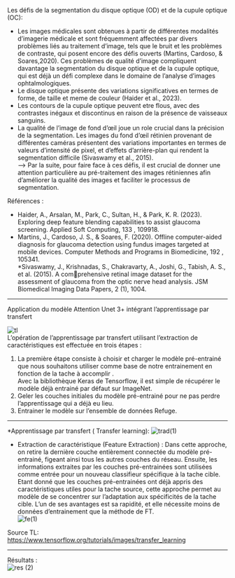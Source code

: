 Les défis de la segmentation du disque optique (OD) et de la cupule optique (OC):   

- Les images médicales sont obtenues à partir de différentes modalités d’imagerie médicale et sont fréquemment affectées par divers problèmes liés au traitement d’image, tels que le bruit et les problèmes de contraste, qui posent encore des défis ouverts (Martins, Cardoso, & Soares,2020). Ces problèmes de qualité d’image compliquent davantage la segmentation du disque optique et de la cupule optique, qui est déjà un défi complexe dans le domaine de l’analyse d’images ophtalmologiques.  
- Le disque optique présente des variations significatives en termes de forme, de taille et meme de couleur (Haider et al., 2023).   
- Les contours de la cupule optique peuvent etre flous, avec des contrastes inégaux et discontinus en raison de la présence de vaisseaux sanguins.   
- La qualité de l’image de fond d’œil joue un role crucial dans la précision de la segmentation. Les images du fond d’œil rétinien provenant de différentes caméras présentent des variations importantes en termes de valeurs d’intensité de pixel, et d’effets d’arrière-plan qui rendent la segmentation difficile (Sivaswamy et al., 2015).   
--> Par la suite, pour faire face à ces défis, il est crucial de donner une attention particulière au pré-traitement des images rétiniennes afin d’améliorer la
qualité des images et faciliter le processus de segmentation.


Références : 
* Haider, A., Arsalan, M., Park, C., Sultan, H., & Park, K. R. (2023). Exploring deep feature blending capabilities to assist glaucoma screening. Applied Soft Computing, 133 , 109918.     
* Martins, J., Cardoso, J. S., & Soares, F. (2020). Offline computer-aided diagnosis for glaucoma detection using fundus images targeted at mobile devices. Computer Methods and Programs in Biomedicine, 192 , 105341.   
*Sivaswamy, J., Krishnadas, S., Chakravarty, A., Joshi, G., Tabish, A. S., et al. (2015). A comprehensive retinal image dataset for the assessment of glaucoma from the optic nerve head analysis. JSM Biomedical Imaging Data Papers, 2 (1), 1004.     
----------------------------------------------------------------------------------------------------------------------------------------------------------------------------------    
Application du modèle Attention Unet 3+ intégrant l’apprentissage par transfert   

![tl](https://github.com/eyatab/Fundus-images-segmentation-using-Attention-VggUnet3-/assets/79045818/ea893cb8-7ddb-4b81-84b5-848af1c7c3be)   
L’opération de l’apprentissage par transfert utilisant l’extraction de caractéristiques est effectuée
en trois étapes :
1. La première étape consiste à choisir et charger le modèle pré-entrainé que nous souhaitons
utiliser comme base de notre entrainement en fonction de la tache à accomplir .  
Avec la bibliothèque Keras de Tensorflow, il est simple de récupérer le modèle déjà entrainé par défaut sur ImageNet.
3. Geler les couches initiales du modèle pré-entrainé pour ne pas perdre l’apprentissage qui a
déjà eu lieu.
4. Entrainer le modèle sur l’ensemble de données Refuge.   
-----------------------------------------------------------------------------------------------------------------------------------------------------------------------------------   
*Apprentissage par transfert ( Transfer learning): 
![trad(1)](https://github.com/eyatab/Fundus-images-segmentation-using-Attention-VggUnet3-/assets/79045818/d51b27ab-7337-479f-9ef8-e70fc9403dab)    

- Extraction de caractéristique (Feature Extraction) : Dans cette approche, on retire la dernière couche entièrement connectée du modèle pré-entrainé, figeant ainsi tous les
autres couches du réseau. Ensuite, les informations extraites par les couches pré-entrainées sont utilisées comme entrée pour un nouveau classifieur spécifique à la tache cible.
Etant donné que les couches pré-entrainées ont déjà appris des caractéristiques utiles pour la tache source, cette approche permet au modèle de se concentrer sur l’adaptation aux
spécificités de la tache cible. L’un de ses avantages est sa rapidité, et elle nécessite moins de données d’entrainement que la méthode de FT.   
![fe(1)](https://github.com/eyatab/Fundus-images-segmentation-using-Attention-VggUnet3-/assets/79045818/4d6542fd-530c-4380-9905-2379ac3377cf)


Source TL:   
https://www.tensorflow.org/tutorials/images/transfer_learning

----------------------------------------------------------------------------------------------------------------------------------------------------------------------------------  
Résultats :   
![res (2)](https://github.com/eyatab/Fundus-images-segmentation-using-Attention-VggUnet3-/assets/79045818/e16f76fd-8f2e-4fae-8a29-2976dad44a2c)


